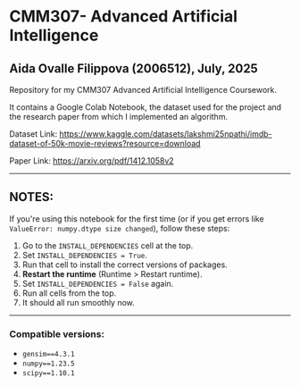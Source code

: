 # CMM307- Advanced Artificial Intelligence 
## Aida Ovalle Filippova (2006512), July, 2025

Repository for my CMM307 Advanced Artificial Intelligence Coursework.

It contains a Google Colab Notebook, the dataset used for the project and the research paper from which I implemented an algorithm.

Dataset Link: https://www.kaggle.com/datasets/lakshmi25npathi/imdb-dataset-of-50k-movie-reviews?resource=download

Paper Link: https://arxiv.org/pdf/1412.1058v2

---

## NOTES:
If you're using this notebook for the first time (or if you get errors like `ValueError: numpy.dtype size changed`), follow these steps:

1. Go to the `INSTALL_DEPENDENCIES` cell at the top.
2. Set `INSTALL_DEPENDENCIES = True`.
3. Run that cell to install the correct versions of packages.
4. **Restart the runtime** (Runtime > Restart runtime).
5. Set `INSTALL_DEPENDENCIES = False` again.
6. Run all cells from the top.
7. It should all run smoothly now.

---

### Compatible versions:
- `gensim==4.3.1`
- `numpy==1.23.5`
- `scipy==1.10.1`
